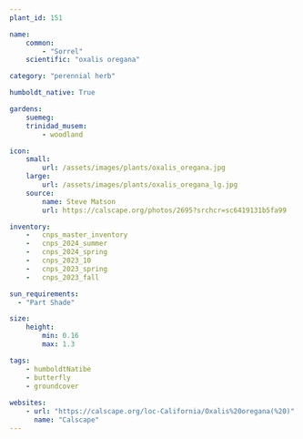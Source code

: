 ```yaml
---
plant_id: 151 

name: 
    common:  
        - "Sorrel"   
    scientific: "oxalis oregana"   

category: "perennial herb"

humboldt_native: True

gardens: 
    suemeg:
    trinidad_musem:
        - woodland

icon: 
    small: 
        url: /assets/images/plants/oxalis_oregana.jpg 
    large: 
        url: /assets/images/plants/oxalis_oregana_lg.jpg 
    source: 
        name: Steve Matson 
        url: https://calscape.org/photos/2695?srchcr=sc6419131b5fa99

inventory: 
    -   cnps_master_inventory
    -   cnps_2024_summer
    -   cnps_2024_spring
    -   cnps_2023_10
    -   cnps_2023_spring
    -   cnps_2023_fall

sun_requirements:
  - "Part Shade"

size:
    height: 
        min: 0.16 
        max: 1.3

tags:
    - humboldtNatibe
    - butterfly
    - groundcover 
 
websites: 
    - url: "https://calscape.org/loc-California/Oxalis%20oregana(%20)"
      name: "Calscape"
---
```

